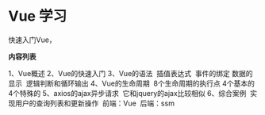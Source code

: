 # Vue 学习

快速入门Vue，

**内容列表**

  1、Vue概述
  2、Vue的快速入门
  3、Vue的语法
​	  插值表达式
​	  事件的绑定
​	  数据的显示
​	  逻辑判断和循环输出
  4、Vue的生命周期
​	  8个生命周期的执行点
​		  4个基本的
​		  4个特殊的
  5、axios的ajax异步请求
​	  它和jquery的ajax比较相似
  6、综合案例
​	  实现用户的查询列表和更新操作
​		  前端：Vue
​		  后端：ssm